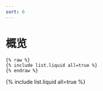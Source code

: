 ```yaml
---
sort: 0
---
```


# 概览

```
{% raw %}
{% include list.liquid all=true %}
{% endraw %}
```

{% include list.liquid all=true %}
